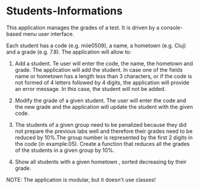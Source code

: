 # Students-Informations
This application manages the grades of a test. It is driven by a console-based menu user interface.

Each student has a code (e.g. miie0509), a name, a hometown (e.g. Cluj) and a grade (e.g. 7.8). The application will allow to:

  1. Add a student.  Te user will enter the code, the name, the hometown and grade. The application will add the student. In case one of the fields name or hometown has a length less than 3 characters, or if the code is not formed of 4 letters followed by 4 digits, the application will provide an error message. In this case, the student will not be added.

  2. Modify the grade of a given student. The user will enter the code and the new grade and the application will update the student with the given code. 

  3. The students of a given group need to be penalized because they did not prepare the previous labs well and therefore their grades need to be reduced by 10%.The group number is represented by the first 2 digits in the code (in example:05). Create a function that reduces all the grades of the students in a given group by 10%. 

  4. Show all students with a given hometown , sorted decreasing by their grade.
  
NOTE: The application is modular, but it doesn't use classes!

